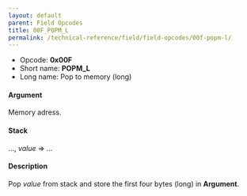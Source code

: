 ```yaml
---
layout: default
parent: Field Opcodes
title: 00F_POPM_L
permalink: /technical-reference/field/field-opcodes/00f-popm-l/
---
```


-   Opcode: **0x00F**
-   Short name: **POPM\_L**
-   Long name: Pop to memory (long)

#### Argument

Memory adress.

#### Stack

..., *value* =&gt; ...

#### Description

Pop *value* from stack and store the first four bytes (long) in **Argument**.

